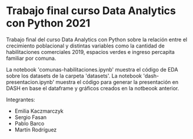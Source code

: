 # Trabajo final curso Data Analytics con Python 2021
Trabajo final del curso Data Analytics con Python sobre la relación entre el crecimiento poblacional y distintas variables como la cantidad de habilitaciones comerciales 2019, espacios verdes e ingreso percapita familiar por comuna.

La notebook 'comunas-habilitaciones.ipynb' muestra el código de EDA sobre los datasets de la carpeta 'datasets'.
La notebook 'dash-presentacion.ipynb' muestra el código para generar la presentación en DASH en base el dataframe y gráficos creados en la notbeook anterior.

Integrantes:

- Emilia Kaczmarczyk
- Sergio Fasan
- Pablo Barco
- Martín Rodríguez
